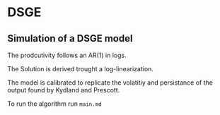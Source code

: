 # DSGE
## Simulation of a DSGE model 


The prodcutivity follows an AR(1) in logs.

The Solution is derived trought a log-linearization.

The model is calibrated to replicate the volatitiy and persistance of the output found by Kydland and Prescott.

To run the algorithm run ```main.md ```
